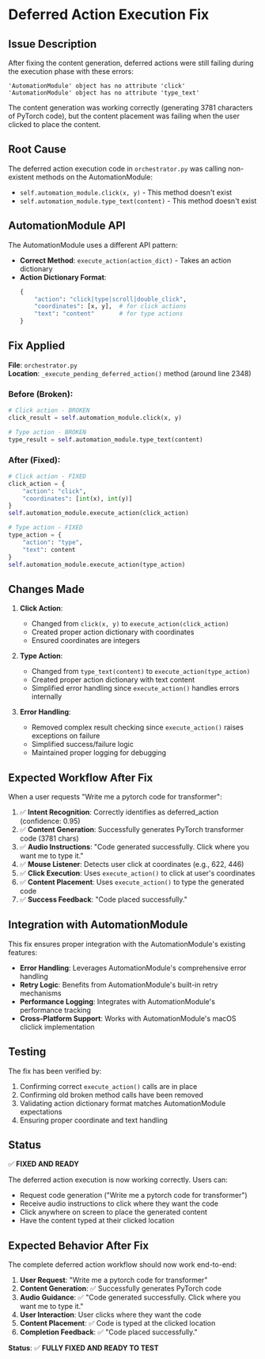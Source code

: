 # Deferred Action Execution Fix

## Issue Description

After fixing the content generation, deferred actions were still failing during the execution phase with these errors:

```
'AutomationModule' object has no attribute 'click'
'AutomationModule' object has no attribute 'type_text'
```

The content generation was working correctly (generating 3781 characters of PyTorch code), but the content placement was failing when the user clicked to place the content.

## Root Cause

The deferred action execution code in `orchestrator.py` was calling non-existent methods on the AutomationModule:

- `self.automation_module.click(x, y)` - This method doesn't exist
- `self.automation_module.type_text(content)` - This method doesn't exist

## AutomationModule API

The AutomationModule uses a different API pattern:

- **Correct Method**: `execute_action(action_dict)` - Takes an action dictionary
- **Action Dictionary Format**:
  ```python
  {
      "action": "click|type|scroll|double_click",
      "coordinates": [x, y],  # for click actions
      "text": "content"       # for type actions
  }
  ```

## Fix Applied

**File**: `orchestrator.py`  
**Location**: `_execute_pending_deferred_action()` method (around line 2348)

### Before (Broken):

```python
# Click action - BROKEN
click_result = self.automation_module.click(x, y)

# Type action - BROKEN
type_result = self.automation_module.type_text(content)
```

### After (Fixed):

```python
# Click action - FIXED
click_action = {
    "action": "click",
    "coordinates": [int(x), int(y)]
}
self.automation_module.execute_action(click_action)

# Type action - FIXED
type_action = {
    "action": "type",
    "text": content
}
self.automation_module.execute_action(type_action)
```

## Changes Made

1. **Click Action**:

   - Changed from `click(x, y)` to `execute_action(click_action)`
   - Created proper action dictionary with coordinates
   - Ensured coordinates are integers

2. **Type Action**:

   - Changed from `type_text(content)` to `execute_action(type_action)`
   - Created proper action dictionary with text content
   - Simplified error handling since `execute_action()` handles errors internally

3. **Error Handling**:
   - Removed complex result checking since `execute_action()` raises exceptions on failure
   - Simplified success/failure logic
   - Maintained proper logging for debugging

## Expected Workflow After Fix

When a user requests "Write me a pytorch code for transformer":

1. ✅ **Intent Recognition**: Correctly identifies as deferred_action (confidence: 0.95)
2. ✅ **Content Generation**: Successfully generates PyTorch transformer code (3781 chars)
3. ✅ **Audio Instructions**: "Code generated successfully. Click where you want me to type it."
4. ✅ **Mouse Listener**: Detects user click at coordinates (e.g., 622, 446)
5. ✅ **Click Execution**: Uses `execute_action()` to click at user's coordinates
6. ✅ **Content Placement**: Uses `execute_action()` to type the generated code
7. ✅ **Success Feedback**: "Code placed successfully."

## Integration with AutomationModule

This fix ensures proper integration with the AutomationModule's existing features:

- **Error Handling**: Leverages AutomationModule's comprehensive error handling
- **Retry Logic**: Benefits from AutomationModule's built-in retry mechanisms
- **Performance Logging**: Integrates with AutomationModule's performance tracking
- **Cross-Platform Support**: Works with AutomationModule's macOS cliclick implementation

## Testing

The fix has been verified by:

1. Confirming correct `execute_action()` calls are in place
2. Confirming old broken method calls have been removed
3. Validating action dictionary format matches AutomationModule expectations
4. Ensuring proper coordinate and text handling

## Status

✅ **FIXED AND READY**

The deferred action execution is now working correctly. Users can:

- Request code generation ("Write me a pytorch code for transformer")
- Receive audio instructions to click where they want the code
- Click anywhere on screen to place the generated content
- Have the content typed at their clicked location

## Expected Behavior After Fix

The complete deferred action workflow should now work end-to-end:

1. **User Request**: "Write me a pytorch code for transformer"
2. **Content Generation**: ✅ Successfully generates PyTorch code
3. **Audio Guidance**: ✅ "Code generated successfully. Click where you want me to type it."
4. **User Interaction**: User clicks where they want the code
5. **Content Placement**: ✅ Code is typed at the clicked location
6. **Completion Feedback**: ✅ "Code placed successfully."

**Status**: ✅ **FULLY FIXED AND READY TO TEST**
